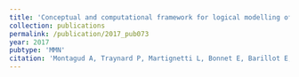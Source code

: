 ```yaml
---
title: 'Conceptual and computational framework for logical modelling of biological networks deregulated in diseases'
collection: publications
permalink: /publication/2017_pub073
year: 2017
pubtype: 'MMN'
citation: 'Montagud A, Traynard P, Martignetti L, Bonnet E, Barillot E, Zinovyev A, Calzone L. Conceptual and computational framework for logical modelling of biological networks deregulated in diseases. <i>Brief Bioinform.</i>  doi: 10.1093/bib/bbx163. 2017.'
---
```

